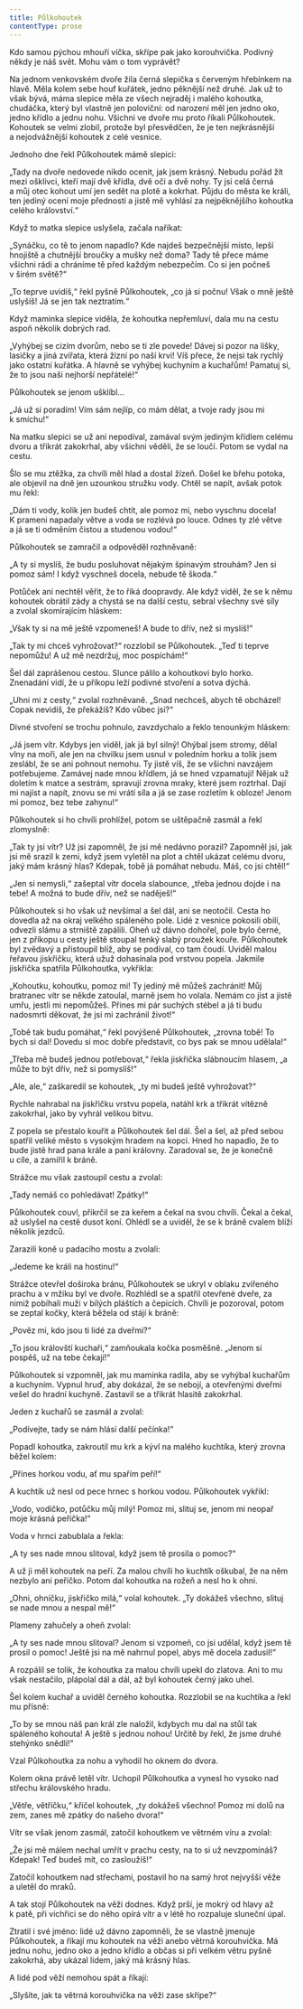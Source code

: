 ```yaml
---
title: Půlkohoutek
contentType: prose
---
```


Kdo samou pýchou mhouří víčka, skřípe pak jako korouhvička. Podivný někdy je náš svět. Mohu vám o tom vyprávět?

Na jednom venkovském dvoře žila černá slepička s červeným hřebínkem na hlavě. Měla kolem sebe houf kuřátek, jedno pěknější než druhé. Jak už to však bývá, máma slepice měla ze všech nejraděj i malého kohoutka, chudáčka, který byl vlastně jen poloviční: od narození měl jen jedno oko, jedno křídlo a jednu nohu. Všichni ve dvoře mu proto říkali Půlkohoutek. Kohoutek se velmi zlobil, protože byl přesvědčen, že je ten nejkrásnější a nejodvážnější kohoutek z celé vesnice.

Jednoho dne řekl Půlkohoutek mámě slepici:

„Tady na dvoře nedovede nikdo ocenit, jak jsem krásný. Nebudu pořád žít mezi ošklivci, kteří mají dvě křídla, dvě oči a dvě nohy. Ty jsi celá černá a můj otec kohout umí jen sedět na plotě a kokrhat. Půjdu do města ke králi, ten jediný ocení moje přednosti a jistě mě vyhlásí za nejpěknějšího kohoutka celého království.“

Když to matka slepice uslyšela, začala naříkat:

„Synáčku, co tě to jenom napadlo? Kde najdeš bezpečnější místo, lepší hnojiště a chutnější broučky a mušky než doma? Tady tě přece máme všichni rádi a chráníme tě před každým nebezpečím. Co si jen počneš v širém světě?“

„To teprve uvidíš,“ řekl pyšně Půlkohoutek, „co já si počnu! Však o mně ještě uslyšíš! Já se jen tak neztratím.“

Když maminka slepice viděla, že kohoutka nepřemluví, dala mu na cestu aspoň několik dobrých rad.

„Vyhýbej se cizím dvorům, nebo se ti zle povede! Dávej si pozor na lišky, lasičky a jiná zvířata, která žízní po naší krvi! Víš přece, že nejsi tak rychlý jako ostatní kuřátka. A hlavně se vyhýbej kuchyním a kuchařům! Pamatuj si, že to jsou naši nejhorší nepřátelé!“

Půlkohoutek se jenom ušklíbl…

„Já už si poradím! Vím sám nejlíp, co mám dělat, a tvoje rady jsou mi k smíchu!“

Na matku slepici se už ani nepodíval, zamával svým jediným křídlem celému dvoru a třikrát zakokrhal, aby všichni věděli, že se loučí. Potom se vydal na cestu.

Šlo se mu ztěžka, za chvíli měl hlad a dostal žízeň. Došel ke břehu potoka, ale objevil na dně jen uzounkou stružku vody. Chtěl se napít, avšak potok mu řekl:

„Dám ti vody, kolik jen budeš chtít, ale pomoz mi, nebo vyschnu docela! K prameni napadaly větve a voda se rozlévá po louce. Odnes ty zlé větve a já se ti odměním čistou a studenou vodou!“

Půlkohoutek se zamračil a odpověděl rozhněvaně:

„A ty si myslíš, že budu posluhovat nějakým špinavým strouhám? Jen si pomoz sám! I když vyschneš docela, nebude tě škoda.“

Potůček ani nechtěl věřit, že to říká doopravdy. Ale když viděl, že se k němu kohoutek obrátil zády a chystá se na další cestu, sebral všechny své síly a zvolal skomírajícím hláskem:

„Však ty si na mě ještě vzpomeneš! A bude to dřív, než si myslíš!“

„Tak ty mi chceš vyhrožovat?“ rozzlobil se Půlkohoutek. „Teď ti teprve nepomůžu! A už mě nezdržuj, moc pospíchám!“

Šel dál zaprášenou cestou. Slunce pálilo a kohoutkovi bylo horko. Znenadání vidí, že u příkopu leží podivné stvoření a sotva dýchá.

„Uhni mi z cesty,“ zvolal rozhněvaně. „Snad nechceš, abych tě obcházel! Copak nevidíš, že překážíš? Kdo vůbec jsi?“

Divné stvoření se trochu pohnulo, zavzdychalo a řeklo tenounkým hláskem:

„Já jsem vítr. Kdybys jen viděl, jak já byl silný! Ohýbal jsem stromy, dělal vlny na moři, ale jen na chvilku jsem usnul v poledním horku a tolik jsem zeslábl, že se ani pohnout nemohu. Ty jistě víš, že se všichni navzájem potřebujeme. Zamávej nade mnou křídlem, já se hned vzpamatuji! Nějak už doletím k matce a sestrám, spravují zrovna mraky, které jsem roztrhal. Dají mi najíst a napít, znovu se mi vrátí síla a já se zase rozletím k obloze! Jenom mi pomoz, bez tebe zahynu!“

Půlkohoutek si ho chvíli prohlížel, potom se uštěpačně zasmál a řekl zlomyslně:

„Tak ty jsi vítr? Už jsi zapomněl, že jsi mě nedávno porazil? Zapomněl jsi, jak jsi mě srazil k zemi, když jsem vyletěl na plot a chtěl ukázat celému dvoru, jaký mám krásný hlas? Kdepak, tobě já pomáhat nebudu. Máš, co jsi chtěl!“

„Jen si nemysli,“ zašeptal vítr docela slabounce, „třeba jednou dojde i na tebe! A možná to bude dřív, než se naděješ!“

Půlkohoutek si ho však už nevšímal a šel dál, ani se neotočil. Cesta ho dovedla až na okraj velkého spáleného pole. Lidé z vesnice pokosili obilí, odvezli slámu a strniště zapálili. Oheň už dávno dohořel, pole bylo černé, jen z příkopu u cesty ještě stoupal tenký slabý proužek kouře. Půlkohoutek byl zvědavý a přistoupil blíž, aby se podíval, co tam čoudí. Uviděl malou řeřavou jiskřičku, která užuž dohasínala pod vrstvou popela. Jakmile jiskřička spatřila Půlkohoutka, vykřikla:

„Kohoutku, kohoutku, pomoz mi! Ty jediný mě můžeš zachránit! Můj bratranec vítr se někde zatoulal, marně jsem ho volala. Nemám co jíst a jistě umřu, jestli mi nepomůžeš. Přines mi pár suchých stébel a já ti budu nadosmrti děkovat, že jsi mi zachránil život!“

„Tobě tak budu pomáhat,“ řekl povýšeně Půlkohoutek, „zrovna tobě! To bych si dal! Dovedu si moc dobře představit, co bys pak se mnou udělala!“

„Třeba mě budeš jednou potřebovat,“ řekla jiskřička slábnoucím hlasem, „a může to být dřív, než si pomyslíš!“

„Ale, ale,“ zaškaredil se kohoutek, „ty mi budeš ještě vyhrožovat?“

Rychle nahrabal na jiskřičku vrstvu popela, natáhl krk a třikrát vítězně zakokrhal, jako by vyhrál velikou bitvu.

Z popela se přestalo kouřit a Půlkohoutek šel dál. Šel a šel, až před sebou spatřil veliké město s vysokým hradem na kopci. Hned ho napadlo, že to bude jistě hrad pana krále a paní královny. Zaradoval se, že je konečně u cíle, a zamířil k bráně.

Strážce mu však zastoupil cestu a zvolal:

„Tady nemáš co pohledávat! Zpátky!“

Půlkohoutek couvl, přikrčil se za keřem a čekal na svou chvíli. Čekal a čekal, až uslyšel na cestě dusot koní. Ohlédl se a uviděl, že se k bráně cvalem blíží několik jezdců.

Zarazili koně u padacího mostu a zvolali:

„Jedeme ke králi na hostinu!“

Strážce otevřel doširoka bránu, Půlkohoutek se ukryl v oblaku zvířeného prachu a v mžiku byl ve dvoře. Rozhlédl se a spatřil otevřené dveře, za nimiž pobíhali muži v bílých pláštích a čepicích. Chvíli je pozoroval, potom se zeptal kočky, která běžela od stájí k bráně:

„Pověz mi, kdo jsou ti lidé za dveřmi?“

„To jsou královští kuchaři,“ zamňoukala kočka posměšně. „Jenom si pospěš, už na tebe čekají!“

Půlkohoutek si vzpomněl, jak mu maminka radila, aby se vyhýbal kuchařům a kuchyním. Vypnul hruď, aby dokázal, že se nebojí, a otevřenými dveřmi vešel do hradní kuchyně. Zastavil se a třikrát hlasitě zakokrhal.

Jeden z kuchařů se zasmál a zvolal:

„Podívejte, tady se nám hlásí další pečínka!“

Popadl kohoutka, zakroutil mu krk a kývl na malého kuchtíka, který zrovna běžel kolem:

„Přines horkou vodu, ať mu spařím peří!“

A kuchtík už nesl od pece hrnec s horkou vodou. Půlkohoutek vykřikl:

„Vodo, vodičko, potůčku můj milý! Pomoz mi, slituj se, jenom mi neopař moje krásná peříčka!“

Voda v hrnci zabublala a řekla:

„A ty ses nade mnou slitoval, když jsem tě prosila o pomoc?“

A už ji měl kohoutek na peří. Za malou chvíli ho kuchtík oškubal, že na něm nezbylo ani peříčko. Potom dal kohoutka na rožeň a nesl ho k ohni.

„Ohni, ohníčku, jiskřičko milá,“ volal kohoutek. „Ty dokážeš všechno, slituj se nade mnou a nespal mě!“

Plameny zahučely a oheň zvolal:

„A ty ses nade mnou slitoval? Jenom si vzpomeň, co jsi udělal, když jsem tě prosil o pomoc! Ještě jsi na mě nahrnul popel, abys mě docela zadusil!“

A rozpálil se tolik, že kohoutka za malou chvíli upekl do zlatova. Ani to mu však nestačilo, plápolal dál a dál, až byl kohoutek černý jako uhel.

Šel kolem kuchař a uviděl černého kohoutka. Rozzlobil se na kuchtíka a řekl mu přísně:

„To by se mnou náš pan král zle naložil, kdybych mu dal na stůl tak spáleného kohouta! A ještě s jednou nohou! Určitě by řekl, že jsme druhé stehýnko snědli!“

Vzal Půlkohoutka za nohu a vyhodil ho oknem do dvora.

Kolem okna právě letěl vítr. Uchopil Půlkohoutka a vynesl ho vysoko nad střechu královského hradu.

„Větře, větříčku,“ křičel kohoutek, „ty dokážeš všechno! Pomoz mi dolů na zem, zanes mě zpátky do našeho dvora!“

Vítr se však jenom zasmál, zatočil kohoutkem ve větrném víru a zvolal:

„Že jsi mě málem nechal umřít v prachu cesty, na to si už nevzpomínáš? Kdepak! Teď budeš mít, co zasloužíš!“

Zatočil kohoutkem nad střechami, postavil ho na samý hrot nejvyšší věže a uletěl do mraků.

A tak stojí Půlkohoutek na věži dodnes. Když prší, je mokrý od hlavy až k patě, při vichřici se do něho opírá vítr a v létě ho rozpaluje sluneční úpal.

Ztratil i své jméno: lidé už dávno zapomněli, že se vlastně jmenuje Půlkohoutek, a říkají mu kohoutek na věži anebo větrná korouhvička. Má jednu nohu, jedno oko a jedno křídlo a občas si při velkém větru pyšně zakokrhá, aby ukázal lidem, jaký má krásný hlas.

A lidé pod věží nemohou spát a říkají:

„Slyšíte, jak ta větrná korouhvička na věži zase skřípe?“
